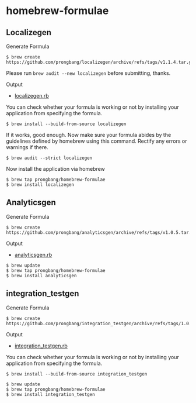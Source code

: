 # homebrew-formulae

## Localizegen

Generate Formula

```shell
$ brew create https://github.com/prongbang/localizegen/archive/refs/tags/v1.1.4.tar.gz
```

Please run `brew audit --new localizegen` before submitting, thanks.

Output

- [localizegen.rb](https://github.com/prongbang/homebrew-formulae/blob/master/localizegen.rb)

You can check whether your formula is working or not by installing your application from specifying the formula.

```shell
$ brew install --build-from-source localizegen
```

If it works, good enough. Now make sure your formula abides by the guidelines defined by homebrew using this command. Rectify any errors or warnings if there.

```shell
$ brew audit --strict localizegen
```

Now install the application via homebrew

```shell
$ brew tap prongbang/homebrew-formulae
$ brew install localizegen
```

## Analyticsgen

Generate Formula

```shell
$ brew create https://github.com/prongbang/analyticsgen/archive/refs/tags/v1.0.5.tar.gz
```

Output

- [analyticsgen.rb](https://github.com/prongbang/homebrew-formulae/blob/master/analyticsgen.rb)

```shell
$ brew update
$ brew tap prongbang/homebrew-formulae
$ brew install analyticsgen
```


## integration_testgen

Generate Formula

```shell
$ brew create https://github.com/prongbang/integration_testgen/archive/refs/tags/1.0.1.tar.gz
```

Output

- [integration_testgen.rb](https://github.com/prongbang/homebrew-formulae/blob/master/integration_testgen.rb)

You can check whether your formula is working or not by installing your application from specifying the formula.

```shell
$ brew install --build-from-source integration_testgen
```

```shell
$ brew update
$ brew tap prongbang/homebrew-formulae
$ brew install integration_testgen
```